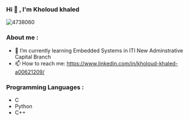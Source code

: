 ### Hi 👋 , I'm Kholoud khaled

![4738060](https://user-images.githubusercontent.com/72269263/218202313-0701e4be-8dc7-4f16-9589-e32c24bc081b.jpg)


<!--
**Khloud1999/Khloud1999** is a ✨ _special_ ✨ repository because its `README.md` (this file) appears on your GitHub profile.

Here are some ideas to get you started:

- 🔭 I’m currently working on ...
- 🌱 I’m currently learning Embedded Systems in ITI New Adminstrative Capital Branch
- 👯 I’m looking to collaborate on ...
- 🤔 I’m looking for help with ...
- 💬 Ask me about ...
- 📫 How to reach me: https://www.linkedin.com/in/kholoud-khaled-a00621209/
- 😄 Pronouns: ...
- ⚡ Fun fact: ...
-->
### About me :
- 🌱 I’m currently learning Embedded Systems in ITI New Adminstrative Capital Branch
- 📫 How to reach me: https://www.linkedin.com/in/kholoud-khaled-a00621209/

### Programming Languages :
- C 
- Python
- C++
